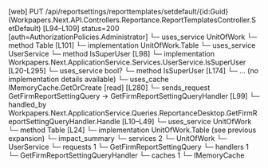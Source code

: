 [web] PUT /api/reportsettings/reporttemplates/setdefault/{id:Guid}  (Workpapers.Next.API.Controllers.Reportance.ReportTemplatesController.SetDefault)  [L94–L109] status=200 [auth=AuthorizationPolicies.Administrator]
  └─ uses_service UnitOfWork
    └─ method Table [L101]
      └─ implementation UnitOfWork.Table
  └─ uses_service UserService
    └─ method IsSuperUser [L98]
      └─ implementation Workpapers.Next.ApplicationService.Services.UserService.IsSuperUser [L20-L295]
        └─ uses_service bool?
          └─ method IsSuperUser [L174]
            └─ ... (no implementation details available)
        └─ uses_cache IMemoryCache.GetOrCreate [read] [L280]
  └─ sends_request GetFirmReportSettingQuery -> GetFirmReportSettingQueryHandler [L99]
    └─ handled_by Workpapers.Next.ApplicationService.Queries.ReportanceDesktop.GetFirmReportSettingQueryHandler.Handle [L10–L49]
      └─ uses_service UnitOfWork
        └─ method Table [L24]
          └─ implementation UnitOfWork.Table (see previous expansion)
  └─ impact_summary
    └─ services 2
      └─ UnitOfWork
      └─ UserService
    └─ requests 1
      └─ GetFirmReportSettingQuery
    └─ handlers 1
      └─ GetFirmReportSettingQueryHandler
    └─ caches 1
      └─ IMemoryCache

